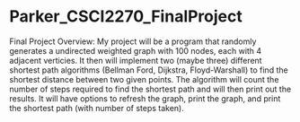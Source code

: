 # Parker_CSCI2270_FinalProject
Final Project Overview:
  My project will be a program that randomly generates a undirected weighted graph with 100 nodes, each with 4 adjacent verticies.  It then will implement two (maybe three) different shortest path algorithms (Bellman Ford, Dijkstra, Floyd-Warshall) to find the shortest distance between two given points.  The algorithm will count the number of steps required to find the shortest path and will then print out the results. It will have options to refresh the graph, print the graph, and print the shortest path (with number of steps taken).  

